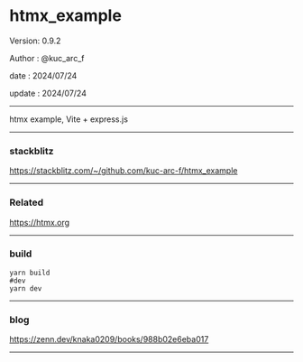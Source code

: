 ﻿# htmx_example

 Version: 0.9.2

 Author  : @kuc_arc_f

 date   : 2024/07/24

 update : 2024/07/24

***

htmx example, Vite + express.js

***
### stackblitz

https://stackblitz.com/~/github.com/kuc-arc-f/htmx_example


***
### Related

https://htmx.org

***
### build

```
yarn build
#dev
yarn dev
```

***
### blog

https://zenn.dev/knaka0209/books/988b02e6eba017

***

